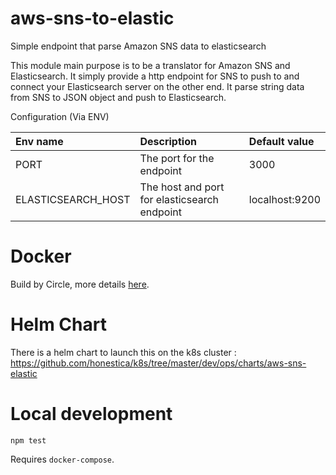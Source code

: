# aws-sns-to-elastic
Simple endpoint that parse Amazon SNS data to elasticsearch

This module main purpose is to be a translator for Amazon SNS and Elasticsearch.
It simply provide a http endpoint for SNS to push to and connect your Elasticsearch server on the other end. It parse string data from SNS to JSON object and push to Elasticsearch.

Configuration (Via ENV)

| Env name           | Description                                  | Default value  |
|:-------------------|:---------------------------------------------|:---------------|
| PORT               | The port for the endpoint                    | 3000           |
| ELASTICSEARCH_HOST | The host and port for elasticsearch endpoint | localhost:9200 |

# Docker
Build by Circle, more details [here](.circleci/config.yml).

# Helm Chart 
There is a helm chart to launch this on the k8s cluster : https://github.com/honestica/k8s/tree/master/dev/ops/charts/aws-sns-elastic

# Local development

```
npm test
```

Requires `docker-compose`.
